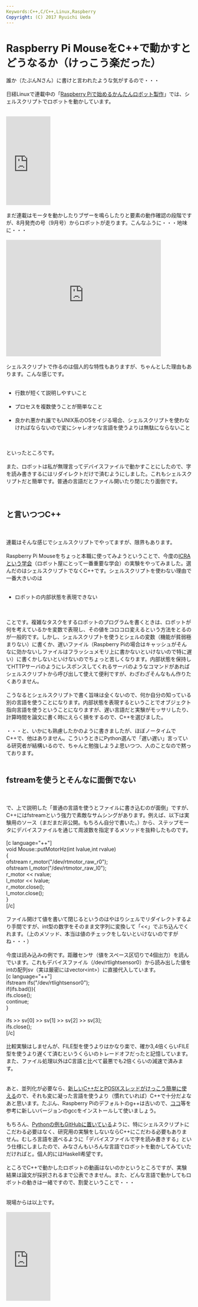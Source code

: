 ```yaml
---
Keywords:C++,C/C++,Linux,Raspberry
Copyright: (C) 2017 Ryuichi Ueda
---
```

# Raspberry Pi MouseをC++で動かすとどうなるか（けっこう楽だった）
誰か（たぶんNさん）に書けと言われたような気がするので・・・<br />
<br />
日経Linuxで連載中の「<a href="http://itpro.nikkeibp.co.jp/atcl/mag/14/236750/063000018/" target="_blank">Raspberry Piで始めるかんたんロボット製作</a>」では、シェルスクリプトでロボットを動かしています。<br />
<br />
<iframe src="https://rcm-fe.amazon-adsystem.com/e/cm?lt1=_blank&bc1=000000&IS2=1&bg1=FFFFFF&fc1=000000&lc1=0000FF&t=ryuichiueda-22&o=9&p=8&l=as4&m=amazon&f=ifr&ref=ss_til&asins=B00ZD9E15S" style="width:120px;height:240px;" scrolling="no" marginwidth="0" marginheight="0" frameborder="0"></iframe><br />
<br />
まだ連載はモータを動かしたりブザーを鳴らしたりと要素の動作確認の段階ですが、8月発売の号（9月号）からロボットが走ります。こんなふうに・・・地味に・・・<br />
<br />
<iframe width="420" height="315" src="https://www.youtube.com/embed/-rArYTg6UNQ" frameborder="0" allowfullscreen></iframe><br />
<br />
シェルスクリプトで作るのは個人的な特性もありますが、ちゃんとした理由もあります。こんな感じです。<br />
<ul><br />
	<li>行数が短くて説明しやすいこと</li><br />
	<li>プロセスを複数使うことが簡単なこと</li><br />
	<li>良かれ悪かれ誰でもUNIX系のOSをイジる場合、シェルスクリプトを使わなければならないので変にシャレオツな言語を使うよりは無駄にならないこと</li><br />
</ul><br />
といったところです。<br />
<br />
また、ロボットは私が無理言ってデバイスファイルで動かすことにしたので、字を読み書きするにはリダイレクトだけで済むようにしました。これもシェルスクリプトだと簡単です。普通の言語だとファイル開いたり閉じたり面倒です。<br />
<br />
<br />
<h2>と言いつつC++</h2><br />
<br />
連載はそんな感じでシェルスクリプトでやってますが、限界もあります。<br />
<br />
Raspberry Pi Mouseをちょっと本職に使ってみようということで、今度の<a href="http://www.icra2016.org/" target="_blank">ICRAという学会</a>（ロボット屋にとって一番重要な学会）の実験をやってみました。選んだのはシェルスクリプトでなくC++です。シェルスクリプトを使わない理由で一番大きいのは<br />
<ul><br />
	<li>ロボットの内部状態を表現できない</li><br />
</ul><br />
ことです。複雑なタスクをするロボットのプログラムを書くときは、ロボットが何を考えているかを変数で表現し、その値をコロコロ変えるという方法をとるのが一般的です。しかし、シェルスクリプトを使うとシェルの変数（機能が貧弱極まりない）に書くか、遅いファイル（Raspberry Piの場合はキャッシュがそんなに効かないしファイルはフラッシュメモリ上に書かないといけないので特に遅い）に書くかしないといけないのでちょっと苦しくなります。内部状態を保持してHTTPサーバのようにレスポンスしてくれるサーバのようなコマンドがあればシェルスクリプトから呼び出して使えて便利ですが、わざわざそんなもん作りたくありません。<br />
<br />
こうなるとシェルスクリプトで書く旨味は全くないので、何か自分の知っている別の言語を使うことになります。内部状態を表現するということでオブジェクト指向言語を使うということになりますが、遅い言語だと実験がモッサリしたり、計算時間を論文に書く時にえらく損をするので、C++を選びました。<br />
<br />
・・・と、いかにも熟慮したかのように書きましたが、ほぼノータイムでC++で、他はありません。こういうときにPython選んで「遅い遅い」言っている研究者が結構いるので、ちゃんと勉強しようよ思いつつ、人のことなので黙っております。<br />
<br />
<h2>fstreamを使うとそんなに面倒でない</h2><br />
<br />
で、上で説明した「普通の言語を使うとファイルに書き込むのが面倒」ですが、C++にはfstreamという強力で素敵なサムシングがあります。例えば、以下は実験用のソース（まだまだ非公開。もちろん自分で書いた。）から、ステップモータにデバイスファイルを通じて周波数を指定するメソッドを抜粋したものです。<br />
<br />
[c language="++"]<br />
void Mouse::putMotorHz(int lvalue,int rvalue)<br />
{<br />
 ofstream r_motor(&quot;/dev/rtmotor_raw_r0&quot;);<br />
 ofstream l_motor(&quot;/dev/rtmotor_raw_l0&quot;);<br />
 r_motor &lt;&lt; rvalue;<br />
 l_motor &lt;&lt; lvalue;<br />
 r_motor.close();<br />
 l_motor.close();<br />
}<br />
[/c]<br />
<br />
ファイル開けて値を書いて閉じるというのはやはりシェルでリダイレクトするより手間ですが、int型の数字をそのまま文字列に変換して「&lt;&lt;」でぶち込んでくれます。（上のメソッド、本当は値のチェックをしないといけないのですがね・・・）<br />
<br />
今度は読み込みの例です。距離センサ（値をスペース区切りで4個出力）を読んでいます。これもデバイスファイル（/dev/rtlightsensor0）から読み出した値をintの配列sv（実は厳密にはvector&lt;int&gt;）に直接代入しています。<br />
[c language="++"]<br />
ifstream ifs(&quot;/dev/rtlightsensor0&quot;);<br />
if(ifs.bad()){<br />
 ifs.close();<br />
 continue;<br />
}<br />
<br />
ifs &gt;&gt; sv[0] &gt;&gt; sv[1] &gt;&gt; sv[2] &gt;&gt; sv[3];<br />
ifs.close();<br />
[/c]<br />
<br />
比較実験はしませんが、FILE型を使うよりはかなり楽で、確か3,4倍くらいFILE型を使うより遅くて済むというくらいのトレードオフだったと記憶しています。また、ファイル処理以外はC言語と比べて最悪でも2倍くらいの減速で済みます。<br />
<br />
<br />
あと、並列化が必要なら、<a href="http://blog.ueda.asia/?p=3640">新しいC++だとPOSIXスレッドがけっこう簡単に使える</a>ので、それも変に凝った言語を使うより（慣れていれば）C++で十分だよなあと思います。たぶん、Raspberry Piのデフォルトのg++は古いので、<a href="https://solarianprogrammer.com/2015/01/13/raspberry-pi-raspbian-install-gcc-compile-cpp-14-programs/" target="_blank">ココ</a>等を参考に新しいバージョンのgccをインストールして使いましょう。<br />
<br />
もちろん、<a href="https://github.com/ryuichiueda/RPiM/blob/master/201507/bz_auto.py" target="_blank">Pythonの例もGitHubに置いている</a>ように、特にシェルスクリプトにこだわる必要はなく、研究用の実験をしないならC++にこだわる必要もありません。むしろ言語を選べるように「デバイスファイルで字を読み書きする」という仕様にしましたので、みなさんもいろんな言語でロボットを動かしてみていただければと。個人的にはHaskell希望です。<br />
<br />
ところでC++で動かしたロボットの動画はないのかというところですが、実験結果は論文が採択されるまで公表できません。また、どんな言語で動かしてもロボットの動きは一緒ですので、割愛ということで・・・<br />
<br />
<br />
現場からは以上です。<br />
<br />
<iframe src="http://rcm-fe.amazon-adsystem.com/e/cm?lt1=_blank&bc1=000000&IS2=1&bg1=FFFFFF&fc1=000000&lc1=0000FF&t=ryuichiueda-22&o=9&p=8&l=as4&m=amazon&f=ifr&ref=ss_til&asins=4797375957" style="width:120px;height:240px;" scrolling="no" marginwidth="0" marginheight="0" frameborder="0"></iframe><br />
<br />
<br />

